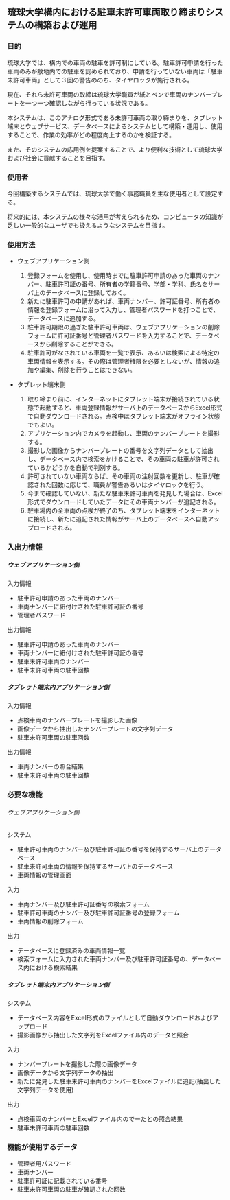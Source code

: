 ## 琉球大学構内における駐車未許可車両取り締まりシステムの構築および運用

### 目的
琉球大学では、構内での車両の駐車を許可制にしている。駐車許可申請を行った車両のみが敷地内での駐車を認められており、申請を行っていない車両は「駐車未許可車両」として３回の警告ののち、タイヤロックが施行される。

現在、それら未許可車両の取締は琉球大学職員が紙とペンで車両のナンバープレートを一つ一つ確認しながら行っている状況である。

本システムは、このアナログ形式である未許可車両の取り締まりを、タブレット端末とウェブサービス、データベースによるシステムとして構築・運用し、使用することで、作業の効率がどの程度向上するのかを検証する。

また、そのシステムの応用例を提案することで、より便利な技術として琉球大学および社会に貢献することを目指す。


### 使用者
今回構築するシステムでは、琉球大学で働く事務職員を主な使用者として設定する。

将来的には、本システムの様々な活用が考えられるため、コンピュータの知識が乏しい一般的なユーザでも扱えるようなシステムを目指す。


### 使用方法
- ウェブアプリケーション側
  1. 登録フォームを使用し、使用時までに駐車許可申請のあった車両のナンバー、駐車許可証の番号、所有者の学籍番号、学部・学科、氏名をサーバ上のデータベースに登録しておく。
  2. 新たに駐車許可の申請があれば、車両ナンバー、許可証番号、所有者の情報を登録フォームに沿って入力し、管理者パスワードを打つことで、データベースに追加する。
  3. 駐車許可期限の過ぎた駐車許可車両は、ウェブアプリケーションの削除フォームに許可証番号と管理者パスワードを入力することで、データベースから削除することができる。
  4. 駐車許可がなされている車両を一覧で表示、あるいは検索による特定の車両情報を表示する。その際は管理者権限を必要としないが、情報の追加や編集、削除を行うことはできない。


- タブレット端末側
  1. 取り締まり前に、インターネットにタブレット端末が接続されている状態で起動すると、車両登録情報がサーバ上のデータベースからExcel形式で自動ダウンロードされる。点検中はタブレット端末がオフライン状態でもよい。
  2. アプリケーション内でカメラを起動し、車両のナンバープレートを撮影する。
  3. 撮影した画像からナンバープレートの番号を文字列データとして抽出し、データベース内で検索をかけることで、その車両の駐車が許可されているかどうかを自動で判別する。
  4. 許可されていない車両ならば、その車両の注射回数を更新し、駐車が確認された回数に応じて、職員が警告あるいはタイヤロックを行う。
  5. 今まで確認していない、新たな駐車未許可車両を発見した場合は、Excel形式でダウンロードしていたデータにその車両ナンバーが追記される。
  6. 駐車場内の全車両の点検が終了のち、タブレット端末をインターネットに接続し、新たに追記された情報がサーバ上のデータベースへ自動アップロードされる。


### 入出力情報
##### ウェブアプリケーション側
入力情報
- 駐車許可申請のあった車両のナンバー
- 車両ナンバーに紐付けされた駐車許可証の番号
- 管理者パスワード

出力情報
- 駐車許可申請のあった車両のナンバー
- 車両ナンバーに紐付けされた駐車許可証の番号
- 駐車未許可車両のナンバー
- 駐車未許可車両の駐車回数

##### タブレット端末内アプリケーション側
入力情報
- 点検車両のナンバープレートを撮影した画像
- 画像データから抽出したナンバープレートの文字列データ
- 駐車未許可車両の駐車回数

出力情報
- 車両ナンバーの照合結果
- 駐車未許可車両の駐車回数


### 必要な機能
###### ウェブアプリケーション側
システム
- 駐車許可車両のナンバー及び駐車許可証の番号を保持するサーバ上のデータベース
- 駐車未許可車両の情報を保持するサーバ上のデータベース
- 車両情報の管理画面

入力
- 車両ナンバー及び駐車許可証番号の検索フォーム
- 駐車許可車両のナンバー及び駐車許可証番号の登録フォーム
- 車両情報の削除フォーム

出力
- データベースに登録済みの車両情報一覧
- 検索フォームに入力された車両ナンバー及び駐車許可証番号の、データベース内における検索結果

##### タブレット端末内アプリケーション側
システム
- データベース内容をExcel形式のファイルとして自動ダウンロードおよびアップロード
- 撮影画像から抽出した文字列をExcelファイル内のデータと照合

入力
- ナンバープレートを撮影した際の画像データ
- 画像データから文字列データの抽出
- 新たに発見した駐車未許可車両のナンバーをExcelファイルに追記(抽出した文字列データを使用)

出力
- 点検車両のナンバーとExcelファイル内のでーたとの照合結果
- 駐車未許可車両の駐車回数


### 機能が使用するデータ
- 管理者用パスワード
- 車両ナンバー
- 駐車許可証に記載されている番号
- 駐車未許可車両の駐車が確認された回数

